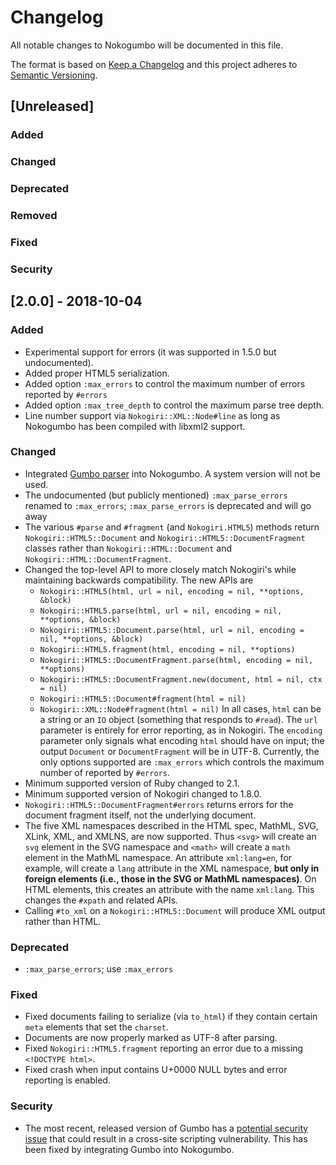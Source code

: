 # Changelog

All notable changes to Nokogumbo will be documented in this file.

The format is based on [Keep a Changelog](http://keepachangelog.com/en/1.0.0/)
and this project adheres to [Semantic Versioning](http://semver.org/spec/v2.0.0.html).

## [Unreleased]
### Added
### Changed
### Deprecated
### Removed
### Fixed
### Security

## [2.0.0] - 2018-10-04
### Added
- Experimental support for errors (it was supported in 1.5.0 but
  undocumented).
- Added proper HTML5 serialization.
- Added option `:max_errors` to control the maximum number of errors reported
  by `#errors`
- Added option `:max_tree_depth` to control the maximum parse tree depth.
- Line number support via `Nokogiri::XML::Node#line` as long as Nokogumbo has
  been compiled with libxml2 support.

### Changed
- Integrated [Gumbo parser](https://github.com/google/gumbo-parser) into
  Nokogumbo. A system version will not be used.
- The undocumented (but publicly mentioned) `:max_parse_errors` renamed to `:max_errors`;
  `:max_parse_errors` is deprecated and will go away
- The various `#parse` and `#fragment` (and `Nokogiri.HTML5`) methods return
  `Nokogiri::HTML5::Document` and `Nokogiri::HTML5::DocumentFragment` classes
  rather than `Nokogiri::HTML::Document` and
  `Nokogiri::HTML::DocumentFragment`.
- Changed the top-level API to more closely match Nokogiri's while maintaining
  backwards compatibility. The new APIs are
  * `Nokogiri::HTML5(html, url = nil, encoding = nil, **options, &block)`
  * `Nokogiri::HTML5.parse(html, url = nil, encoding = nil, **options, &block)`
  * `Nokogiri::HTML5::Document.parse(html, url = nil, encoding = nil, **options, &block)`
  * `Nokogiri::HTML5.fragment(html, encoding = nil, **options)`
  * `Nokogiri::HTML5::DocumentFragment.parse(html, encoding = nil, **options)`
  * `Nokogiri::HTML5::DocumentFragment.new(document, html = nil, ctx = nil)`
  * `Nokogiri::HTML5::Document#fragment(html = nil)`
  * `Nokogiri::XML::Node#fragment(html = nil)`
  In all cases, `html` can be a string or an `IO` object (something that
  responds to `#read`). The `url` parameter is entirely for error reporting,
  as in Nokogiri. The `encoding` parameter only signals what encoding `html`
  should have on input; the output `Document` or `DocumentFragment` will be in
  UTF-8. Currently, the only options supported are `:max_errors` which controls
  the maximum number of reported by `#errors`.
- Minimum supported version of Ruby changed to 2.1.
- Minimum supported version of Nokogiri changed to 1.8.0.
- `Nokogiri::HTML5::DocumentFragment#errors` returns errors for the document
  fragment itself, not the underlying document.
- The five XML namespaces described in the HTML spec, MathML, SVG, XLink, XML,
  and XMLNS, are now supported. Thus `<svg>` will create an `svg` element in
  the SVG namespace and `<math>` will create a `math` element in the MathML
  namespace. An attribute `xml:lang=en`, for example, will create a `lang`
  attribute in the XML namespace, **but only in foreign elements (i.e., those
  in the SVG or MathML namespaces)**. On HTML elements, this creates an
  attribute with the name `xml:lang`. This changes the `#xpath` and related
  APIs.
- Calling `#to_xml` on a `Nokogiri::HTML5::Document` will produce XML output
  rather than HTML.

### Deprecated
- `:max_parse_errors`; use `:max_errors`

### Fixed
- Fixed documents failing to serialize (via `to_html`) if they contain certain
  `meta` elements that set the `charset`.
- Documents are now properly marked as UTF-8 after parsing.
- Fixed `Nokogiri::HTML5.fragment` reporting an error due to a missing
  `<!DOCTYPE html>`.
- Fixed crash when input contains U+0000 NULL bytes and error reporting is
  enabled.

### Security
- The most recent, released version of Gumbo has a [potential security
  issue](https://github.com/google/gumbo-parser/pull/375) that could result in
  a cross-site scripting vulnerability. This has been fixed by integrating
  Gumbo into Nokogumbo.
